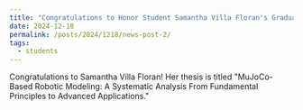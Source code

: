```yaml
---
title: "Congratulations to Honor Student Samantha Villa Floran's Graduation!"
date: 2024-12-18
permalink: /posts/2024/1218/news-post-2/
tags:
  - students
---
```


Congratulations to Samantha Villa Floran! Her thesis is titled "MuJoCo-Based Robotic Modeling: A Systematic Analysis From Fundamental Principles to Advanced Applications."
